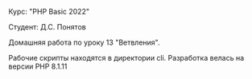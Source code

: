 Курс: "PHP Basic 2022"

Студент: Д.С. Понятов

Домашняя работа по уроку 13 "Ветвления".


Рабочие скрипты находятся в директории cli.
Разработка велась на версии PHP 8.1.11
